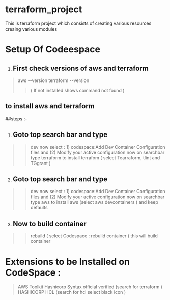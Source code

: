 # terraform_project
This is terraform project which consists of creating various resources creaing various modules 


# Setup Of Codeespace 
1. ## First check versions of aws and terraform
> aws --version
> terraform --version
> > ( If not installed shows command not found )

## to install aws and terraform
##steps :-
1. ## Goto top search bar and type
> >dev
now select : 1) codespace:Add Dev Container Configuration files and (2) Modify your active configuration
now on searchbar type terraform to install
> terrafom
( select Tearraform, tlint and TGgrant )


2. ## Goto top search bar and type
> >dev
now select : 1) codespace:Add Dev Container Configuration files and (2) Modify your active configuration
now on searchbar type aws to install
> aws
(select aws devcontainers ) and keep defaults
3. ## Now to build container
> >rebuild
( select Codespace : rebuild container ) this will build container

# Extensions to be Installed on CodeSpace :
> AWS Toolkit
> Hashicorp Syntax official verified (search for terraform )
> HASHICORP HCL (search for hcl select black icon )


